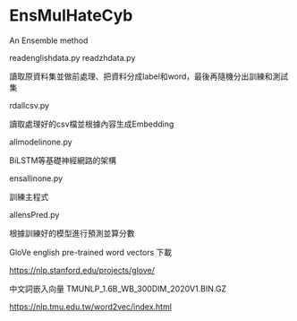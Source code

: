 # EnsMulHateCyb
An Ensemble method

readenglishdata.py
readzhdata.py

讀取原資料集並做前處理、把資料分成label和word，最後再隨機分出訓練和測試集

rdallcsv.py

讀取處理好的csv檔並根據內容生成Embedding

allmodelinone.py

BiLSTM等基礎神經網路的架構

ensallinone.py

訓練主程式

allensPred.py

根據訓練好的模型進行預測並算分數

GloVe english pre-trained word vectors 下載

https://nlp.stanford.edu/projects/glove/

中文詞嵌入向量 TMUNLP_1.6B_WB_300DIM_2020V1.BIN.GZ

https://nlp.tmu.edu.tw/word2vec/index.html
